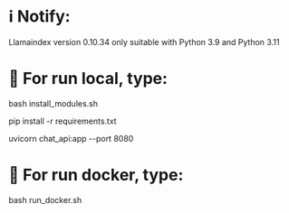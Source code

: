# ℹ Notify:
Llamaindex version 0.10.34 only suitable with Python 3.9 and Python 3.11

# 🚀 For run local, type:
bash install_modules.sh

pip install -r requirements.txt

uvicorn chat_api:app --port 8080


# 🚀 For run docker, type:
bash run_docker.sh
